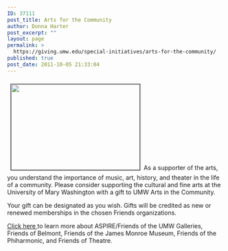 ```yaml
---
ID: 37111
post_title: Arts for the Community
author: Donna Harter
post_excerpt: ""
layout: page
permalink: >
  https://giving.umw.edu/special-initiatives/arts-for-the-community/
published: true
post_date: 2011-10-05 21:33:04
---
```

<a href="https://giving.umw.edu/wp-content/uploads/2011/10/web400_MG_8094.jpg"><img class="alignleft size-medium wp-image-37211" style="margin: 8px;border: black 1px solid" src="https://giving.umw.edu/wp-content/uploads/2011/10/web400_MG_8094-300x200.jpg" alt="" width="300" height="200" /></a>As a supporter of the arts, you understand the importance of music, art, history, and theater in the life of a community. Please consider supporting the cultural and fine arts at the University of Mary Washington with a gift to UMW Arts in the Community.

Your gift can be designated as you wish. Gifts will be credited as new or renewed memberships in the chosen Friends organizations.

<a href="http://www.umw.edu/arts4community/default.php">Click here </a>to learn more about ASPIRE/Friends of the UMW Galleries, Friends of Belmont, Friends of the James Monroe Museum, Friends of the Phiharmonic, and Friends of Theatre.
